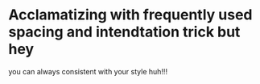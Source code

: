 # Acclamatizing with frequently used spacing and intendtation trick but hey 
you can always consistent with your style huh!!!
